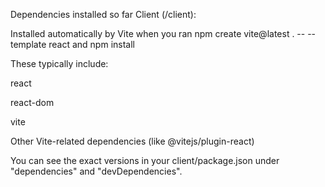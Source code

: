 Dependencies installed so far
Client (/client):

Installed automatically by Vite when you ran npm create vite@latest . -- --template react and npm install

These typically include:

react

react-dom

vite

Other Vite-related dependencies (like @vitejs/plugin-react)

You can see the exact versions in your client/package.json under "dependencies" and "devDependencies".